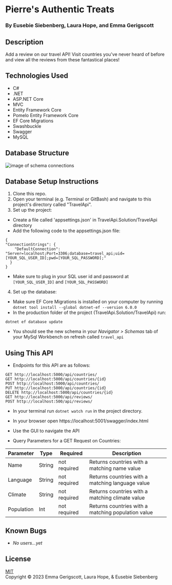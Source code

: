# Pierre's Authentic Treats

### By Eusebie Siebenberg, Laura Hope, and Emma Gerigscott

<!-- ![gif of webpage in action](./PierresAuthenticTreats/wwwroot/img/pierreat.gif) -->

## Description

Add a review on our travel API! Visit countries you've never heard of before and view all the reviews from these fantastical places!

## Technologies Used

* C#
* .NET
* ASP.NET Core
* MVC
* Entity Framework Core
* Pomelo Entity Framework Core
* EF Core Migrations
* Swashbuckle
* Swagger
* MySQL

## Database Structure

![image of schema connections](./TravelApi/wwwroot/img/travelSchema.png)

## Database Setup Instructions

1. Clone this repo.
2. Open your terminal (e.g. Terminal or GitBash) and navigate to this project's directory called "TravelApi".
3. Set up the project:
  * Create a file called 'appsettings.json' in TravelApi.Solution/TravelApi directory
  * Add the following code to the appsettings.json file:
  ```
  {
  "ConnectionStrings": {
      "DefaultConnection": "Server=localhost;Port=3306;database=travel_api;uid=[YOUR_SQL_USER_ID];pwd=[YOUR_SQL_PASSWORD];"
    }
  }
  ```
  * Make sure to plug in your SQL user id and password at ```[YOUR_SQL_USER_ID]``` and ```[YOUR_SQL_PASSWORD]```
4. Set up the database:
  * Make sure EF Core Migrations is installed on your computer by running ```dotnet tool install --global dotnet-ef --version 6.0.0```
  * In the production folder of the project (TravelApi.Solution/TravelApi) run:
  ```
  dotnet ef database update
  ```
  * You should see the new schema in your _Navigator > Schemas_ tab of your MySql Workbench on refresh called ```travel_api```

## Using This API
* Endpoints for this API are as follows:
```
GET http://localhost:5000/api/countries/
GET http://localhost:5000/api/countries/{id}
POST http://localhost:5000/api/countries/
PUT http://localhost:5000/api/countries/{id}
DELETE http://localhost:5000/api/countries/{id}
GET http://localhost:5000/api/reviews/
POST http://localhost:500/api/reviews/
```
* In your terminal run ```dotnet watch run``` in the project directory.
* In your browser open https://localhost:5001/swagger/index.html
* Use the GUI to navigate the API

* Query Parameters for a GET Request on Countries: 

| Parameter  | Type   | Required     | Description                                      |
|----------- |-----   | ---------    | -------------                                    |
| Name       | String | not required | Returns countries with a matching name value     |
| Language   | String | not required | Returns countries with a matching language value |
| Climate    | String | not required | Returns countries with a matching climate value  |
| Population | Int    | not required | Returns countries with a matching population value |


## Known Bugs

* _No users...yet_

## License
[MIT](https://opensource.org/licenses/MIT)  
Copyright © 2023 Emma Gerigscott, Laura Hope, & Eusebie Siebenberg